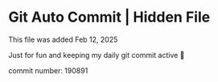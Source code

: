 # Git Auto Commit | Hidden File

This file was added Feb 12, 2025

Just for fun and keeping my daily git commit active 🤪

commit number: 190891
